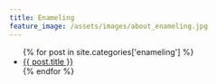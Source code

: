 ```yaml
---
title: Enameling 
feature_image: /assets/images/about_enameling.jpg
---
```

<ul>
{% for post in site.categories['enameling'] %}
    <li>
      <a href="{{ post.url }}">{{ post.title }}</a>
    </li>
{% endfor %}
</ul>
